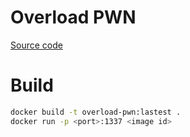# Overload PWN

[Source code](./src/overload.c)

# Build

```bash
docker build -t overload-pwn:lastest . 
docker run -p <port>:1337 <image id>
```